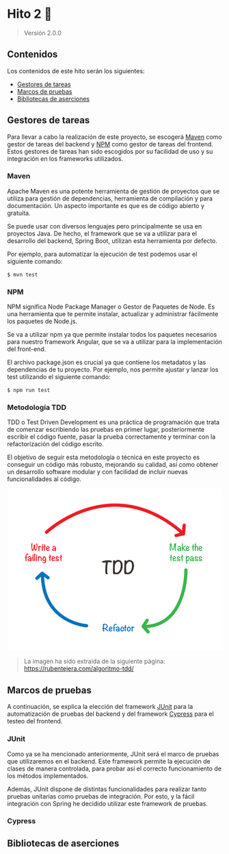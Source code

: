 # Hito 2 :pushpin:
> Versión 2.0.0

## Contenidos
Los contenidos de este hito serán los siguientes:
- [Gestores de tareas](#gestores-de-tareas)
- [Marcos de pruebas](#marcos-de-pruebas)
- [Bibliotecas de aserciones](#bibliotecas-de-aserciones)

## Gestores de tareas
Para llevar a cabo la realización de este proyecto, se escogerá [Maven](https://maven.apache.org/) como gestor de tareas del backend y [NPM](https://www.npmjs.com/) como gestor de tareas del frontend. Estos gestores de tareas han sido escogidos por su facilidad de uso y su integración en los frameworks utilizados.

### Maven
Apache Maven es una potente herramienta de gestión de proyectos que se utiliza para gestión de dependencias, herramienta de compilación y para documentación. Un aspecto importante es que es de código abierto y gratuita.

Se puede usar con diversos lenguajes pero principalmente se usa en proyectos Java. De hecho, el framework que se va a utilizar para el desarrollo del backend, Spring Boot, utilizan esta herramienta por defecto.

Por ejemplo, para automatizar la ejecución de test podemos usar el siguiente comando:
```
$ mvn test
```

### NPM
NPM significa Node Package Manager o Gestor de Paquetes de Node. Es una herramienta que te permite instalar, actualizar y administrar fácilmente los paquetes de Node.js.

Se va a utilizar npm ya que permite instalar todos los paquetes necesarios para nuestro framework Angular, que se va a utilizar para la implementación del front-end.

El archivo package.json es crucial ya que contiene los metadatos y las dependencias de tu proyecto. Por ejemplo, nos permite ajustar y lanzar los test utilizando el siguiente comando:
```
$ npm run test
```

### Metodología TDD
TDD o Test Driven Development es una práctica de programación que trata de comenzar escribiendo las pruebas en primer lugar, posteriormente escribir el código fuente, pasar la prueba correctamente y terminar con la refactorización del código escrito.

El objetivo de seguir esta metodología o técnica en este proyecto es conseguir un código más robusto, mejorando su calidad, así como obtener un desarrollo software modular y con facilidad de incluir nuevas funcionalidades al código.

![TDD](../imgs/tdd.png)
> La imagen ha sido extraida de la siguiente página: https://rubentejera.com/algoritmo-tdd/


## Marcos de pruebas
A continuación, se explica la elección del framework [JUnit](https://junit.org/junit5/) para la automatización de pruebas del backend y del framework [Cypress](https://www.cypress.io/) para el testeo del frontend.

### JUnit
Como ya se ha mencionado anteriormente, JUnit será el marco de pruebas que utilizaremos en el backend. Este framework permite la ejecución de clases de manera controlada, para probar así el correcto funcionamiento de los métodos implementados.

Además, JUnit dispone de distintas funcionalidades para realizar tanto pruebas unitarias como pruebas de integración. Por esto, y la fácil integración con Spring he decidido utilizar este framework de pruebas.

### Cypress


## Bibliotecas de aserciones


